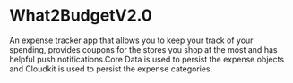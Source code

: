 # What2BudgetV2.0
An expense tracker app that allows you to keep your track of your spending, provides coupons for the stores you shop at the most and has helpful push notifications.Core Data
is used to persist the expense objects and Cloudkit is used to persist the expense categories. 
